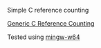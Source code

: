 
Simple C reference counting

[Generic C Reference Counting](http://nullprogram.com/blog/2015/02/17/)

Tested using [mingw-w64](http://mingw-w64.org/)